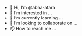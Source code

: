 - 👋 Hi, I’m @abha-atara
- 👀 I’m interested in ...
- 🌱 I’m currently learning ...
- 💞️ I’m looking to collaborate on ...
- 📫 How to reach me ...

<!---
abha-atara/abha-atara is a ✨ special ✨ repository because its `README.md` (this file) appears on your GitHub profile.
You can click the Preview link to take a look at your changes.
--->

